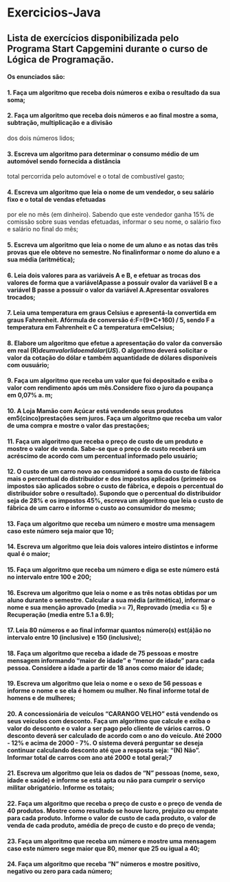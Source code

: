 # Exercicios-Java

## Lista de exercícios disponibilizada pelo Programa Start Capgemini durante o curso de Lógica de Programação.

#### Os enunciados são: 

#### 1. Faça um algoritmo que receba dois números e exiba o resultado da sua soma;

#### 2. Faça um algoritmo que receba dois números e ao final mostre a soma, subtração, multiplicação e a divisão 
dos dois números lidos;

#### 3. Escreva um algoritmo para determinar o consumo médio de um automóvel sendo fornecida a distância 
total percorrida pelo automóvel e o total de combustível gasto;

#### 4. Escreva um algoritmo que leia o nome de um vendedor, o seu salário fixo e o total de vendas efetuadas 
por ele no mês (em dinheiro). Sabendo que este vendedor ganha 15% de comissão sobre suas vendas 
efetuadas, informar o seu nome, o salário fixo e salário no final do mês;

#### 5. Escreva um algoritmo que leia o nome de um aluno e as notas das três provas que ele obteve no semestre. No finalinformar o nome do aluno e a sua média (aritmética);

#### 6. Leia dois valores para as variáveis A e B, e efetuar as trocas dos valores de forma que a variávelApasse a possuir ovalor da variável B e a variável B passe a possuir o valor da variável A.Apresentar osvalores trocados;

#### 7. Leia uma temperatura em graus Celsius e apresentá-la convertida em graus Fahrenheit. Afórmula de conversão é:F=(9*C+160) / 5, sendo F a temperatura em Fahrenheit e C a temperatura emCelsius;

#### 8. Elabore um algoritmo que efetue a apresentação do valor da conversão em real (R$) de um valorlido em dólar (US$). O algoritmo deverá solicitar o valor da cotação do dólar e também aquantidade de dólares disponíveis com ousuário;

#### 9. Faça um algoritmo que receba um valor que foi depositado e exiba o valor com rendimento após um mês.Considere fixo o juro da poupança em 0,07% a. m;

#### 10. A Loja Mamão com Açúcar está vendendo seus produtos em5(cinco)prestações sem juros. Faça um algoritmo que receba um valor de uma compra e mostre o valor das prestações;

#### 11. Faça um algoritmo que receba o preço de custo de um produto e mostre o valor de venda. Sabe-se que o preço de custo receberá um acréscimo de acordo com um percentual informado pelo usuário;

#### 12. O custo de um carro novo ao consumidoré a soma do custo de fábrica mais o percentual do distribuidor e dos impostos aplicados (primeiro os impostos são aplicados sobre o custo de fábrica, e depois o percentual do distribuidor sobre o resultado). Supondo que o percentual do distribuidor seja de 28% e os impostos 45%, escreva um algoritmo que leia o custo de fábrica de um carro e informe o custo ao consumidor do mesmo;

#### 13. Faça um algoritmo que receba um número e mostre uma mensagem caso este número seja maior que 10;

#### 14. Escreva um algoritmo que leia dois valores inteiro distintos e informe qual é o maior;

#### 15. Faça um algoritmo que receba um número e diga se este número está no intervalo entre 100 e 200;

#### 16. Escreva um algoritmo que leia o nome e as três notas obtidas por um aluno durante o semestre. Calcular a sua média (aritmética), informar o nome e sua menção aprovado (media >= 7), Reprovado (media <= 5) e Recuperação (media entre 5.1 a 6.9);

#### 17. Leia 80 números e ao final informar quantos número(s) est(á)ão no intervalo entre 10 (inclusive) e 150 (inclusive);

#### 18. Faça um algoritmo que receba a idade de 75 pessoas e mostre mensagem informando “maior de idade” e “menor de idade” para cada pessoa. Considere a idade a partir de 18 anos como maior de idade;

#### 19. Escreva um algoritmo que leia o nome e o sexo de 56 pessoas e informe o nome e se ela é homem ou mulher. No final informe total de homens e de mulheres;

#### 20. A concessionária de veículos “CARANGO VELHO” está vendendo os seus veículos com desconto. Faça um algoritmo que calcule e exiba o valor do desconto e o valor a ser pago pelo cliente de vários carros. O desconto deverá ser calculado de acordo com o ano do veículo. Até 2000 - 12% e acima de 2000 - 7%. O sistema deverá perguntar se deseja continuar calculando desconto até que a resposta seja: “(N) Não”. Informar total de carros com ano até 2000 e total geral;7

#### 21. Escreva um algoritmo que leia os dados de “N” pessoas (nome, sexo, idade e saúde) e informe se está apta ou não para cumprir o serviço militar obrigatório. Informe os totais;

#### 22. Faça um algoritmo que receba o preço de custo e o preço de venda de 40 produtos. Mostre como resultado se houve lucro, prejuízo ou empate para cada produto. Informe o valor de custo de cada produto, o valor de venda de cada produto, amédia de preço de custo e do preço de venda;

#### 23. Faça um algoritmo que receba um número e mostre uma mensagem caso este número sege maior que 80, menor que 25 ou igual a 40;

#### 24. Faça um algoritmo que receba “N” números e mostre positivo, negativo ou zero para cada número;
